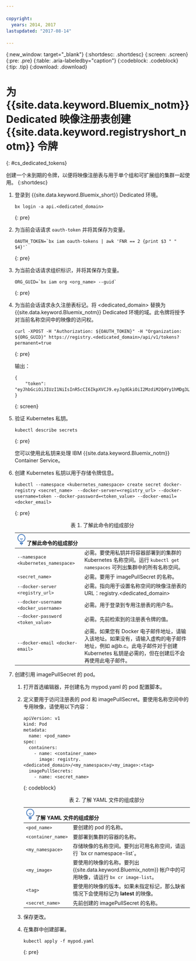 ```yaml
---

copyright:
  years: 2014, 2017
lastupdated: "2017-08-14"

---
```


{:new_window: target="_blank"}
{:shortdesc: .shortdesc}
{:screen: .screen}
{:pre: .pre}
{:table: .aria-labeledby="caption"}
{:codeblock: .codeblock}
{:tip: .tip} 
{:download: .download}


# 为 {{site.data.keyword.Bluemix_notm}} Dedicated 映像注册表创建 {{site.data.keyword.registryshort_notm}} 令牌
{: #cs_dedicated_tokens}

创建一个未到期的令牌，以便将映像注册表与用于单个组和可扩展组的集群一起使用。
{:shortdesc}

1.  登录到 {{site.data.keyword.Bluemix_short}} Dedicated 环境。

    ```
    bx login -a api.<dedicated_domain>
    ```
    {: pre}

2.  为当前会话请求 `oauth-token` 并将其保存为变量。

    ```
    OAUTH_TOKEN=`bx iam oauth-tokens | awk 'FNR == 2 {print $3 " " $4}'`
    ```
    {: pre}

3.  为当前会话请求组织标识，并将其保存为变量。

    ```
    ORG_GUID=`bx iam org <org_name> --guid`
    ```
    {: pre}

4.  为当前会话请求永久注册表标记。将 <dedicated_domain> 替换为 {{site.data.keyword.Bluemix_notm}} Dedicated 环境的域。此令牌将授予对当前名称空间中的映像的访问权。

    ```
    curl -XPOST -H "Authorization: ${OAUTH_TOKEN}" -H "Organization: ${ORG_GUID}" https://registry.<dedicated_domain>/api/v1/tokens?permanent=true
    ```
    {: pre}

    输出：

    ```
    {
        "token": "eyJhbGciOiJIUzI1NiIsInR5cCI6IkpXVCJ9.eyJqdGkiOiI2MzdiM2Q4Yy1hMDg3LTVhZjktYTYzNi0xNmU3ZWZjNzA5NjciLCJpc3MiOiJyZWdpc3RyeS5jZnNkZWRpY2F0ZWQxLnVzLXNvdXRoLmJsdWVtaXgubmV0"
    }
    ```
    {: screen}

5.  验证 Kubernetes 私钥。

    ```
    kubectl describe secrets
    ```
    {: pre}

    您可以使用此私钥来处理 IBM {{site.data.keyword.Bluemix_notm}} Container Service。

6.  创建 Kubernetes 私钥以用于存储令牌信息。

    ```
    kubectl --namespace <kubernetes_namespace> create secret docker-registry <secret_name>  --docker-server=<registry_url> --docker-username=token --docker-password=<token_value> --docker-email=<docker_email>
    ```
    {: pre}
    
    <table>
    <caption>表 1. 了解此命令的组成部分</caption>
    <thead>
    <th colspan=2><img src="images/idea.png"/> 了解此命令的组成部分</th>
    </thead>
    <tbody>
    <tr>
    <td><code>--namespace &lt;kubernetes_namespace&gt;</code></td>
    <td>必需。要使用私钥并将容器部署到的集群的 Kubernetes 名称空间。运行 <code>kubectl get namespaces</code> 可列出集群中的所有名称空间。</td> 
    </tr>
    <tr>
    <td><code>&lt;secret_name&gt;</code></td>
    <td>必需。要用于 imagePullSecret 的名称。</td> 
    </tr>
    <tr>
    <td><code>--docker-server &lt;registry_url&gt;</code></td>
    <td>必需。指向用于设置名称空间的映像注册表的 URL：registry.&lt;dedicated_domain&gt;</li></ul></td> 
    </tr>
    <tr>
    <td><code>--docker-username &lt;docker_username&gt;</code></td>
    <td>必需。用于登录到专用注册表的用户名。</td> 
    </tr>
    <tr>
    <td><code>--docker-password &lt;token_value&gt;</code></td>
    <td>必需。先前检索到的注册表令牌的值。</td> 
    </tr>
    <tr>
    <td><code>--docker-email &lt;docker-email&gt;</code></td>
    <td>必需。如果您有 Docker 电子邮件地址，请输入该地址。如果没有，请输入虚构的电子邮件地址，例如 a@b.c。此电子邮件对于创建 Kubernetes 私钥是必需的，但在创建后不会再使用此电子邮件。</td> 
    </tr>
    </tbody></table>

7.  创建引用 imagePullSecret 的 pod。

    1.  打开首选编辑器，并创建名为 mypod.yaml 的 pod 配置脚本。
    2.  定义要用于访问注册表的 pod 和 imagePullSecret。要使用名称空间中的专用映像，请使用以下内容：


        ```
        apiVersion: v1
        kind: Pod
        metadata:
          name: <pod_name>
        spec:
          containers:
            - name: <container_name>
              image: registry.<dedicated_domain>/<my_namespace>/<my_image>:<tag>  
          imagePullSecrets:
            - name: <secret_name>
        ```
        {: codeblock}

        <table>
        <caption>表 2. 了解 YAML 文件的组成部分</caption>
        <thead>
        <th colspan=2><img src="images/idea.png"/> 了解 YAML 文件的组成部分</th>
        </thead>
        <tbody>
        <tr>
        <td><code>&lt;pod_name&gt;</code></td>
        <td>要创建的 pod 的名称。</td> 
        </tr>
        <tr>
        <td><code>&lt;container_name&gt;</code></td>
        <td>要部署到集群的容器的名称。</td> 
        </tr>
        <tr>
        <td><code>&lt;my_namespace&gt;</code></td>
        <td>存储映像的名称空间。要列出可用名称空间，请运行 `bx cr namespace-list`。</td> 
        </tr>
        <td><code>&lt;my_image&gt;</code></td>
        <td>要使用的映像的名称。要列出 {{site.data.keyword.Bluemix_notm}} 帐户中的可用映像，请运行 <code>bx cr image-list</code>。</td> 
        </tr>
        <tr>
        <td><code>&lt;tag&gt;</code></td>
        <td>要使用的映像的版本。如果未指定标记，那么缺省情况下会使用标记为 <strong>latest</strong> 的映像。</td> 
        </tr>
        <tr>
        <td><code>&lt;secret_name&gt;</code></td>
        <td>先前创建的 imagePullSecret 的名称。</td> 
        </tr>
        </tbody></table>

    3.  保存更改。

    4.  在集群中创建部署。

          ```
          kubectl apply -f mypod.yaml
          ```
          {: pre}


